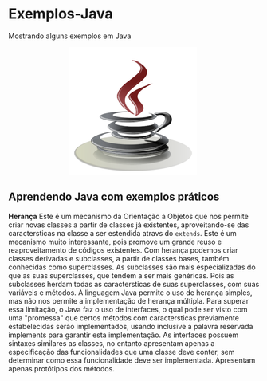 # Exemplos-Java
Mostrando alguns exemplos em Java
<p align="center"><img src="https://github.com/onezer00/Exemplos-Java/blob/master/java.png"> <img /> </p>

**Aprendendo Java com exemplos práticos**
---
**Herança**
Este é um mecanismo da Orientação a Objetos que nos permite criar novas classes a partir de classes já existentes, aproveitando-se das caractersticas na classe a ser estendida atravs do ``extends``. Este é um mecanismo muito interessante, pois promove um grande reuso e reaproveitamento de códigos existentes. Com herança podemos criar classes derivadas e subclasses, a partir de classes bases, também conhecidas como superclasses. As subclasses são mais especializadas do que as suas superclasses, que tendem a ser mais genéricas. Pois as subclasses herdam todas as caractersticas de suas superclasses, com suas variáveis e métodos. A linguagem Java permite o uso de herança simples, mas não nos permite a implementação de herança múltipla. Para superar essa limitação, o Java faz o uso de interfaces, o qual pode ser visto com uma "promessa" que certos métodos com caractersticas previamente estabelecidas serão implementados, usando inclusive a palavra reservada implements para garantir esta implementação. As interfaces possuem sintaxes similares as classes, no entanto apresentam apenas a especificação das funcionalidades que uma classe deve conter, sem determinar como essa funcionalidade deve ser implementada. Apresentam apenas protótipos dos métodos.

